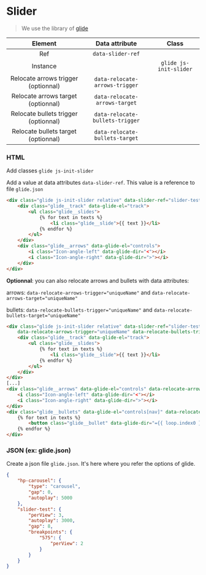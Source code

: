 # Slider

> We use the library of [glide](https://glidejs.com/)

| Element | Data attribute | Class
| :--------: | :-----: | :-----: |
| Ref | `data-slider-ref` |  |
| Instance |  | `glide js-init-slider` |
| Relocate arrows trigger (optionnal) | `data-relocate-arrows-trigger` |  |
| Relocate arrows target (optionnal) | `data-relocate-arrows-target` |  |
| Relocate bullets trigger (optionnal) | `data-relocate-bullets-trigger` |  |
| Relocate bullets target (optionnal) | `data-relocate-bullets-target` |  |

### HTML
Add classes `glide js-init-slider`

Add a value at data attributes `data-slider-ref`. This value is a
reference to file `glide.json`

``` html
<div class="glide js-init-slider relative" data-slider-ref="slider-test">
    <div class="glide__track" data-glide-el="track">
        <ul class="glide__slides">
            {% for text in texts %}
                <li class="glide__slide">{{ text }}</li>
            {% endfor %}
        </ul>
    </div>
    <div class="glide__arrows" data-glide-el="controls">
        <i class="Icon-angle-left" data-glide-dir="<"></i>
        <i class="Icon-angle-right" data-glide-dir=">"></i>
    </div>
</div>
```

**Optionnal**: you can also relocate arrows and bullets with data attributes:

arrows: `data-relocate-arrows-trigger="uniqueName"` 
and `data-relocate-arrows-target="uniqueName"`

bullets: `data-relocate-bullets-trigger="uniqueName"`
and `data-relocate-bullets-target="uniqueName"`
``` html
<div class="glide js-init-slider relative" data-slider-ref="slider-test"
    data-relocate-arrows-trigger="uniqueName" data-relocate-bullets-trigger="uniqueName">
    <div class="glide__track" data-glide-el="track">
        <ul class="glide__slides">
            {% for text in texts %}
                <li class="glide__slide">{{ text }}</li>
            {% endfor %}
        </ul>
    </div>
</div>
[...]
<div class="glide__arrows" data-glide-el="controls" data-relocate-arrows-target="uniqueName">
    <i class="Icon-angle-left" data-glide-dir="<"></i>
    <i class="Icon-angle-right" data-glide-dir=">"></i>
</div>
<div class="glide__bullets" data-glide-el="controls[nav]" data-relocate-bullets-target ="uniqueName">
    {% for text in texts %}
        <button class="glide__bullet" data-glide-dir="={{ loop.index0 }}"></button>
    {% endfor %}
</div>
```

### JSON (ex: glide.json)
Create a json file `glide.json`.
It's here where you refer the options of glide.
``` json
{
    "hp-carousel": {
        "type": "carousel",
        "gap": 0,
        "autoplay": 5000
    },
    "slider-test": {
        "perView": 3,
        "autoplay": 3000,
        "gap": 8,
        "breakpoints": {
            "575": {
                "perView": 2
            }
        }
    }
}
```

